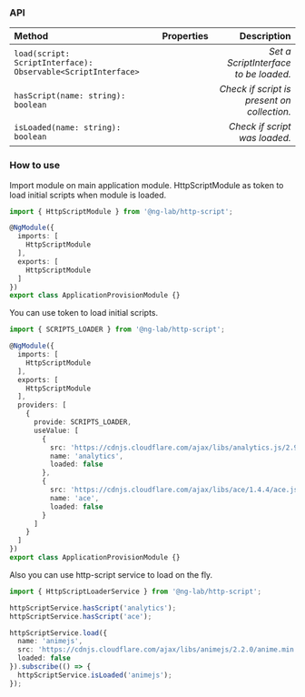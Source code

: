 ### API

<div class="md-card__table">

| **Method** | **Properties** | **Description** |
|:---|:---:|---:|
| `load(script: ScriptInterface): Observable<ScriptInterface>` | | *Set a ScriptInterface to be loaded.* |
| `hasScript(name: string): boolean` | | *Check if script is present on collection.* |
| `isLoaded(name: string): boolean` | | *Check if script was loaded.* |

</div>

### How to use

Import module on main application module. HttpScriptModule as token to load initial scripts when module is loaded.

```typescript
import { HttpScriptModule } from '@ng-lab/http-script';

@NgModule({
  imports: [
    HttpScriptModule
  ],
  exports: [
    HttpScriptModule
  ]
})
export class ApplicationProvisionModule {}
```

You can use token to load initial scripts.

```typescript
import { SCRIPTS_LOADER } from '@ng-lab/http-script';

@NgModule({
  imports: [
    HttpScriptModule
  ],
  exports: [
    HttpScriptModule
  ],
  providers: [
    {
      provide: SCRIPTS_LOADER,
      useValue: [
        {
          src: 'https://cdnjs.cloudflare.com/ajax/libs/analytics.js/2.9.1/analytics.js',
          name: 'analytics',
          loaded: false
        },
        {
          src: 'https://cdnjs.cloudflare.com/ajax/libs/ace/1.4.4/ace.js',
          name: 'ace',
          loaded: false
        }
      ]
    }
  ]
})
export class ApplicationProvisionModule {}
```

Also you can use http-script service to load on the fly.

```typescript
import { HttpScriptLoaderService } from '@ng-lab/http-script';

httpScriptService.hasScript('analytics');
httpScriptService.hasScript('ace');

httpScriptService.load({
  name: 'animejs',
  src: 'https://cdnjs.cloudflare.com/ajax/libs/animejs/2.2.0/anime.min.js',
  loaded: false
}).subscribe(() => {
  httpScriptService.isLoaded('animejs');
});
```
